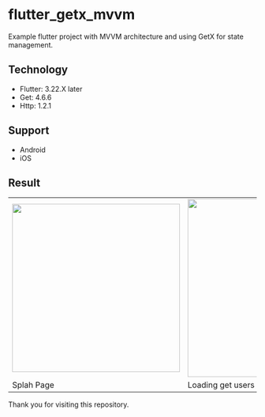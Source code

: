 # flutter_getx_mvvm

Example flutter project with MVVM architecture and using GetX for state management.

## Technology

- Flutter: 3.22.X later
- Get: 4.6.6
- Http: 1.2.1

## Support

- Android
- iOS

## Result

<table>
  <tr>
    <td valign="center">
      <img src="https://raw.github.com/danypratamadev/flutter_getx_mvvm/master/assets/screenshots/splash.png" width=340 height=auto>
    </td>
    <td valign="center">
      <img src="https://raw.github.com/danypratamadev/flutter_getx_mvvm/master/assets/screenshots/home1.png" width=360 height=auto>
    </td>
    <td valign="center">
      <img src="https://raw.github.com/danypratamadev/flutter_getx_mvvm/master/assets/screenshots/home2.png" width=360 height=auto>
    </td>
  </tr>
  <tr>
    <td halign="center">Splah Page</td>
    <td halign="center">Loading get users</td>
    <td halign="center">Sucess get users</td>
  </tr>
</table>

Thank you for visiting this repository.
